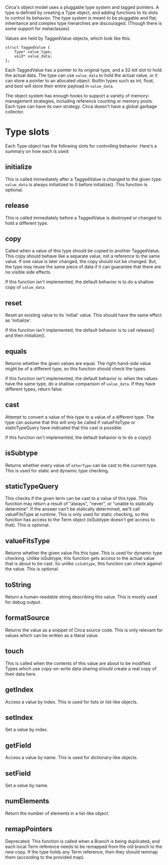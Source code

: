 
Circa's object model uses a pluggable type system and tagged pointers. A type is defined
by creating a Type object, and adding functions to its slots to control its behavior. The
type system is meant to be pluggable and flat; inheritance and complex type hierarchies
are discouraged. (Though there is some support for metaclasses)

Values are held by TaggedValue objects, which look like this:

    struct TaggedValue {
        Type* value_type;
        void* value_data;
    };


Each TaggedValue has a pointer to its original type, and a 32-bit slot to hold the actual
data. The type can use `value_data` to hold the actual value, or it can store a pointer
to an allocated object. Builtin types such as int, float, and bool will store their entire
payload in `value_data`.

The object system has enough hooks to support a variety of memory-management strategies,
including reference counting or memory pools. Each type can have its own strategy. Circa
doesn't have a global garbage collector.

# Type slots #

Each Type object has the following slots for controlling behavior. Here's a summary on
how each is used:

## initialize ##

This is called immediately after a TaggedValue is changed to the given type. `value_data`
is always initialized to 0 before initialize(). This function is optional.

## release ##

This is called immediately before a TaggedValue is destroyed or changed to hold a different
type.

## copy ##

Called when a value of this type should be copied to another TaggedValue. This copy should
behave like a separate value, not a reference to the same value. If one value is later
changed, the copy should not be changed. But, the type may reuse the same piece of data if
it can guarantee that there are no visible side effects.

If this function isn't implemented, the default behavior is to do a shallow copy of
`value_data`

## reset ##

Reset an existing value to its 'initial' value. This should have the same effect as
'initialize'.

If this function isn't implemented, the default behavior is to call release() and then
initialize().

## equals ##

Returns whether the given values are equal. The right-hand-side value might be of a
different type, so this function should check the types.

If this function isn't implemented, the default behavior is: when the values have the same
type, do a shallow comparison of `value_data`. If they have different types, return false.

## cast ##

Attempt to convert a value of this type to a value of a different type. The type can
assume that this will only be called if valueFitsType or staticTypeQuery have indicated
that this cast is possible.

If this function isn't implemented, the default behavior is to do a copy()

## isSubtype ##

Returns whether every value of `otherType` can be cast to the current type. This is used
for static and dynamic type checking.

## staticTypeQuery ##

This checks if the given term can be cast to a value of this type. This function may
return a result of "always", "never", or "unable to statically determine". If the answer
can't be statically determined, we'll call valueFitsType at runtime.  This is only used
for static checking, so this function has access to the Term object (isSubtype doesn't
get access to that). This is optional.

## valueFitsType ##

Returns whether the given value fits this type. This is used for dynamic type checking.
Unlike isSubtype, this function gets access to the actual value that is about to be cast.
So unlike `isSubtype`, this function can check against the value. This is optional.

## toString ##

Return a human-readable string describing this value. This is mostly used for debug
output.

## formatSource ##

Returns the value as a snippet of Circa source code. This is only relevant for values
which can be written as a literal value.

## touch ##

This is called when the contents of this value are about to be modified. Types which use
copy-on-write data sharing should create a real copy of their data here.

## getIndex ##

Access a value by index. This is used for lists or list-like objects.

## setIndex ##

Set a value by index.

## getField ##

Access a value by name. This is used for dictionary-like objects.

## setField ##

Set a value by name.

## numElements ##

Return the number of elements in a list-like object.

## remapPointers ##

Deprecated.
This function is called when a Branch is being duplicated, and each local Term reference
needs to be remapped from the old branch to the new copy. If the type holds any Term
reference, then they should remmap them (according to the provided map).

